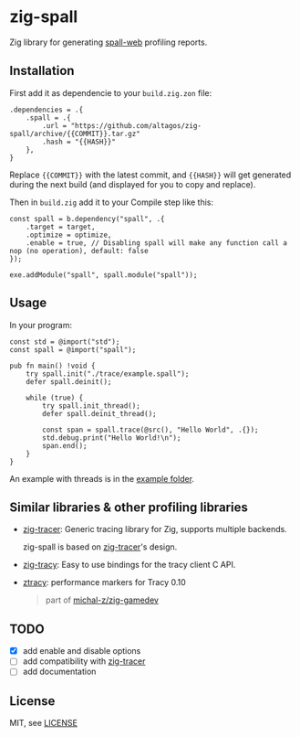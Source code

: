 # zig-spall

Zig library for generating [spall-web](gravitymoth.com/spall) profiling reports.

## Installation

First add it as dependencie to your `build.zig.zon` file:

```zig
.dependencies = .{
    .spall = .{
        .url = "https://github.com/altagos/zig-spall/archive/{{COMMIT}}.tar.gz"
        .hash = "{{HASH}}"
    },
}
```

Replace `{{COMMIT}}` with the latest commit, and `{{HASH}}` will get generated during the next build (and displayed for you to copy and replace).

Then in `build.zig` add it to your Compile step like this:

```zig
const spall = b.dependency("spall", .{
    .target = target,
    .optimize = optimize,
    .enable = true, // Disabling spall will make any function call a nop (no operation), default: false
});

exe.addModule("spall", spall.module("spall"));
```

## Usage

In your program:

```zig
const std = @import("std");
const spall = @import("spall");

pub fn main() !void {
    try spall.init("./trace/example.spall");
    defer spall.deinit();

    while (true) {
        try spall.init_thread();
        defer spall.deinit_thread();

        const span = spall.trace(@src(), "Hello World", .{});
        std.debug.print("Hello World!\n");
        span.end();
    }
}
```

An example with threads is in the [example folder](https://github.com/altagos/zig-spall/blob/main/example).

## Similar libraries & other profiling libraries

- [zig-tracer](https://github.com/nektro/zig-tracer/): Generic tracing library for Zig, supports multiple backends.

  zig-spall is based on [zig-tracer](https://github.com/nektro/zig-tracer/)'s design.

- [zig-tracy](https://github.com/cipharius/zig-tracy/tree/master): Easy to use bindings for the tracy client C API.
- [ztracy](https://github.com/michal-z/zig-gamedev/tree/main/libs/ztracy): performance markers for Tracy 0.10

  > part of [michal-z/zig-gamedev](https://github.com/michal-z/zig-gamedev)

## TODO

- [x] add enable and disable options
- [ ] add compatibility with [zig-tracer](https://github.com/nektro/zig-tracer/)
- [ ] add documentation

## License

MIT, see [LICENSE](https://github.com/altagos/zig-spall/blob/main/LICENSE)
